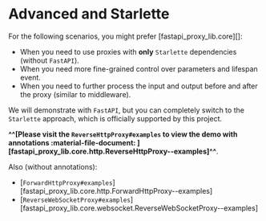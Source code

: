# Advanced and Starlette

For the following scenarios, you might prefer [fastapi_proxy_lib.core][]:

- When you need to use proxies with **only** `Starlette` dependencies (without `FastAPI`).
- When you need more fine-grained control over parameters and lifespan event.
- When you need to further process the input and output before and after the proxy (similar to middleware).

We will demonstrate with `FastAPI`,
but you can completely switch to the `Starlette` approach,
which is officially supported by this project.

**^^[Please visit the `ReverseHttpProxy#examples` to view the demo with annotations :material-file-document: ][fastapi_proxy_lib.core.http.ReverseHttpProxy--examples]^^**.

Also (without annotations):

- [`ForwardHttpProxy#examples`][fastapi_proxy_lib.core.http.ForwardHttpProxy--examples]
- [`ReverseWebSocketProxy#examples`][fastapi_proxy_lib.core.websocket.ReverseWebSocketProxy--examples]
